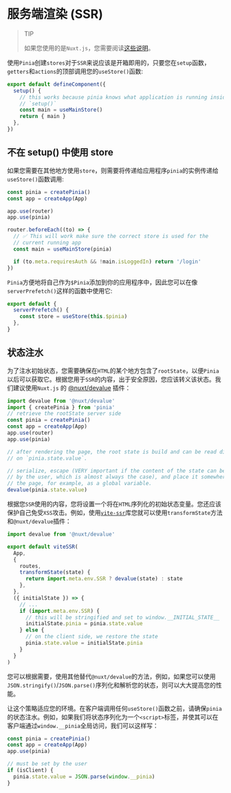 # 服务端渲染 (SSR)

> TIP
>
> 如果您使用的是`Nuxt.js`，您需要阅读[这些说明](https://baimingxuan.net/pinia-doc-cn/ssr/nuxt.html)。

使用`Pinia`创建`stores`对于`SSR`来说应该是开箱即用的，只要您在`setup`函数，`getters`和`actions`的顶部调用您的`useStore()`函数:

```js
export default defineComponent({
  setup() {
    // this works because pinia knows what application is running inside of
    // `setup()`
    const main = useMainStore()
    return { main }
  },
})
```



## 不在 setup() 中使用 store

如果您需要在其他地方使用`store`，则需要将传递给应用程序`pinia`的实例传递给`useStore()`函数调用:

```js
const pinia = createPinia()
const app = createApp(App)

app.use(router)
app.use(pinia)

router.beforeEach((to) => {
  // ✅ This will work make sure the correct store is used for the
  // current running app
  const main = useMainStore(pinia)

  if (to.meta.requiresAuth && !main.isLoggedIn) return '/login'
})
```

`Pinia`方便地将自己作为`$Pinia`添加到你的应用程序中，因此您可以在像`serverPrefetch()`这样的函数中使用它:

```js
export default {
  serverPrefetch() {
    const store = useStore(this.$pinia)
  },
}
```



## 状态注水

为了注水初始状态，您需要确保在`HTML`的某个地方包含了`rootState`，以便`Pinia`以后可以获取它。根据您用于`SSR`的内容，出于安全原因，您应该转义该状态。我们建议使用`Nuxt.js` 的 [@nuxt/devalue](https://github.com/nuxt-contrib/devalue) 插件：

```js
import devalue from '@nuxt/devalue'
import { createPinia } from 'pinia'
// retrieve the rootState server side
const pinia = createPinia()
const app = createApp(App)
app.use(router)
app.use(pinia)

// after rendering the page, the root state is build and can be read directly
// on `pinia.state.value`.

// serialize, escape (VERY important if the content of the state can be changed
// by the user, which is almost always the case), and place it somewhere on
// the page, for example, as a global variable.
devalue(pinia.state.value)
```

根据您`SSR`使用的内容，您将设置一个将在`HTML`序列化的初始状态变量。您还应该保护自己免受`XSS`攻击。例如，使用[`vite-ssr`](https://github.com/frandiox/vite-ssr)库您就可以使用`transformState`方法和`@nuxt/devalue`插件：

```js
import devalue from '@nuxt/devalue'

export default viteSSR(
  App,
  {
    routes,
    transformState(state) {
      return import.meta.env.SSR ? devalue(state) : state
    },
  },
  ({ initialState }) => {
    // ...
    if (import.meta.env.SSR) {
      // this will be stringified and set to window.__INITIAL_STATE__
      initialState.pinia = pinia.state.value
    } else {
      // on the client side, we restore the state
      pinia.state.value = initialState.pinia
    }
  }
)
```

您可以根据需要，使用其他替代`@nuxt/devalue`的方法，例如，如果您可以使用`JSON.stringify()`/`JSON.parse()`序列化和解析您的状态，则可以大大提高您的性能。

让这个策略适应您的环境。在客户端调用任何`useStore()`函数之前，请确保`pinia`的状态注水。例如，如果我们将状态序列化为一个`<script>`标签，并使其可以在客户端通过`window.__pinia`全局访问，我们可以这样写：

```js
const pinia = createPinia()
const app = createApp(App)
app.use(pinia)

// must be set by the user
if (isClient) {
  pinia.state.value = JSON.parse(window.__pinia)
}
```